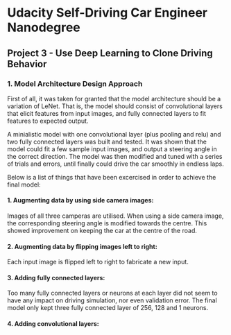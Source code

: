 # Udacity Self-Driving Car Engineer Nanodegree

## Project 3 - Use Deep Learning to Clone Driving Behavior

### 1. Model Architecture Design Approach

First of all, it was taken for granted that the model architecture should be a variation of LeNet. That is, the model should consist of convolutional layers that elicit features from input images, and fully connected layers to fit features to expected output. 

A minialistic model with one convolutional layer (plus pooling and relu) and two fully connected layers was built and tested. It was shown that the model could fit a few sample input images, and output a steering angle in the correct direction. The model was then modified and tuned with a series of trials and errors, until finally could drive the car smoothly in endless laps.

Below is a list of things that have been excercised in order to achieve the final model:

#### 1. Augmenting data by using side camera images: 
Images of all three camperas are utilised. When using a side camera image, the corresponding steering angle is modified towards the centre. This showed improvement on keeping the car at the centre of the road. 

#### 2. Augmenting data by flipping images left to right: 
Each input image is flipped left to right to fabricate a new input.

#### 3. Adding fully connected layers: 
Too many fully connected layers or neurons at each layer did not seem to have any impact on driving simulation, nor even validation error. The final model only kept three fully connected layer of 256, 128 and 1 neurons.

#### 4. Adding convolutional layers:

